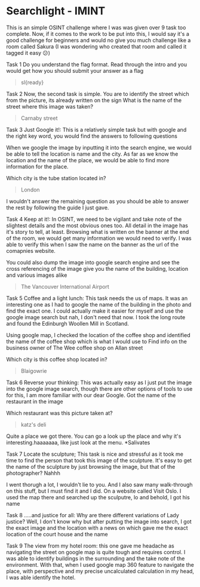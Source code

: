 # Searchlight - IMINT

This is an simple OSINT challenge where I was was given over 9 task too complete. Now, if it comes to the work to be put into this, I would say it's a good challenge for beginners and would no give you much challenge like a room called Sakura (I was wondering who created that room and called it tagged it easy 😕)

Task 1
Do you understand the flag format. Read through the intro and you would get how you should submit your answer as a flag
> sl{ready}

Task 2
Now, the second task is simple. You are to identify the street which from the picture, its already written on the sign 
What is the name of the street where this image was taken?

> Carnaby street

Task 3
Just Google it!: This is a relatively simple task but with google and the right key word, you would find the answers to following questions

When we google the image by inputting it into the search engine, we would be able to tell the location is name and the city. As far as we know the location and the name of the place, we would be able to find more information for the place.

Which city is the tube station located in?
> London

I wouldn't answer the remaining question as you should be able to answer the rest by following the guide I just gave.

Task 4
Keep at it!: In OSINT, we need to be vigilant and take note of the slightest details and the most obvious ones too. All detail in the image has it's story to tell, at least. Browsing what is written on the banner at the end of the room, we would get many information we would need to verify. I was able to verify this when I saw the name on the banner as the url of the comapnies website.

You could also dump the image into google search engine and see the cross referencing of the image give you the name of the building, location and various images alike

> The Vancouver International Airport

Task 5
Coffee and a light lunch: This task needs the us of maps. It was an interesting one as I had to google the name of the building in the photo and find the exact one. I could actually make it easier for myself and use the google image search but nah, I don't need that now. I took the long route and found the Edinburgh Woollen Mill in Scotland.

Using google map, I checked the location of the coffee shop and identified the name of the coffee shop which is what I would use to Find info on the business owner of The Wee coffee shop on Allan street

Which city is this coffee shop located in?
> Blaigowrie

Task 6
Reverse your thinking: This was actually easy as I just put the image into the google image search, though there are other options of tools to use for this, I am more familiar with our dear Google. Got the name of the restaurant in the image

Which restaurant was this picture taken at?
> katz's deli

Quite a place we got there. You can go a look up the place and why it's interesting.haaaaaaa, like just look at the menu. *Salivates

Task 7
Locate the sculpture; This task is nice and stressful as it took me time to find the person that took this image of the sculpture. It's easy to get the name of the sculpture by just browsing the image, but that of the photographer? Nahhh

I went thorugh a lot, I wouldn't lie to you. And I also saw many walk-through on this stuff, but I must find it and I did. On a website called Visit Oslo. I used the map there and searched up the sculputre, lo and behold, I got his name 


Task 8
.....and justice for all: Why are there different variations of Lady justice? Well, I don't know why but after putting the image into search, I got the exact image and the location with a news on which gave me the exact location of the court house and the name

Task 9
The view from my hotel room: this one gave me headache as navigating the street on google map is quite tough and requires control. I was able to identify buildings in the surrounding and the take note of the environment. With that, when I used google map 360 feature to navigate the place, with perspective and my precise uncalculated calculation in my head, I was able identify the hotel.

